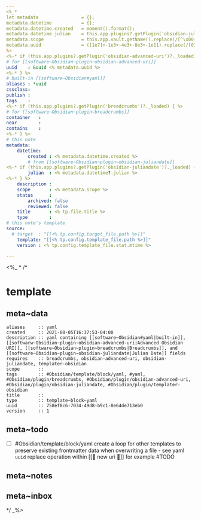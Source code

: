 ```yaml
---
<%_*
let metadata                = {};
metadata.datetime           = {};
metadata.datetime.created   = moment().format();
metadata.datetime.julian    = this.app.plugins?.getPlugin('obsidian-juliandate')?.computeJulianDay();
metadata.scope              = this.app.vault.getName().replace(/[^\x00-\x7F]+/g,'').toLowerCase().trim();
metadata.uuid               = ([1e7]+-1e3+-4e3+-8e3+-1e11).replace(/[018]/g, c => (c ^ crypto.getRandomValues(new Uint8Array(1))[0] & 15 >> c / 4).toString(16));
%>
<%-* if (this.app.plugins?.getPlugin('obsidian-advanced-uri')?._loaded) { %>
# for [[software~Obsidian~plugin~obsidian-advanced-uri]]
uuid    : &uuid <% metadata.uuid %>
<%-* } %>
# built-in [[software~Obsidian#yaml]]
aliases : *uuid
cssclass: 
publish : 
tags    : 
<%-* if (this.app.plugins?.getPlugin('breadcrumbs')?._loaded) { %>
# for [[software~Obsidian~plugin~breadcrumbs]]
container   : 
near        : 
contains    : 
<%-* } %>
# this note
metadata:
    datetime: 
        created : <% metadata.datetime.created %>
        # from [[software~Obsidian~plugin~obsidian-juliandate]]
<%-* if (this.app.plugins?.getPlugin('obsidian-juliandate')?._loaded) { %>
        julian  : <% metadata.datetime?.julian %>
<%-* } %>
    description : 
    scope       : <% metadata.scope %>
    status      :
        archived: false
        reviewed: false
    title       : <% tp.file.title %>
    type        : 
# this note's template
source:
  # target  : "[[<% tp.config.target_file.path %>]]"
    template: "[[<% tp.config.template_file.path %>]]"
    version : <% tp.config.template_file.stat.mtime %>

---
```

<%_ *
/* 
# template

## meta~data

```dataviewfield
aliases     :: yaml
created     :: 2021-08-05T16:37:53-04:00
description :: yaml containing [[software~Obsidian#yaml|built-in]], [[softwarw~Obsidian~plugin~obsidian-advanced-uri|Advanced Obsidian URI]], [[software~Obsidian~plugin~breadcrumbs|Breadcrumbs]], and [[software~Obsidian~plugin~obsidian-juliandate|Julian Date]] fields
requires    :: breadcrumbs, obsidian-advanced-uri, obsidian-juliandate, templater-obsidian
scope       :: 
tags        :: #Obsidian/template/block/yaml, #yaml, #Obsidian/plugin/breadcrumbs, #Obsidian/plugin/obsidian-advanced-uri, #Obsidian/plugin/obsidian-juliandate, #Obsidian/plugin/templater-obsidian
title       :: 
type        :: template~block~yaml
uuid        :: 758ef8c6-7034-49d8-b9c1-8e64de713eb0
version     :: 1
```

## meta~todo

- [ ] #Obsidian/template/block/yaml create a loop for other templates to preserve existing frontmatter data when overwriting a file - see yaml `uuid` replace operation within [[📄 new uri 🔗]] for example #TODO

## meta~notes

## meta~inbox

*/
_%>